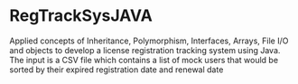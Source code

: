 # RegTrackSysJAVA


Applied concepts of Inheritance, Polymorphism, Interfaces, Arrays, File I/O and objects to develop a license     registration tracking system using Java. The input is a CSV file which contains a list of mock users that would be sorted by their expired registration date and renewal date
